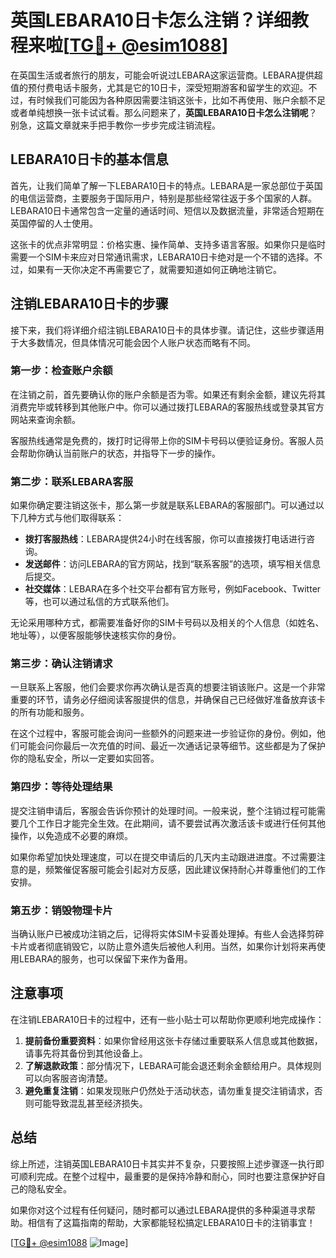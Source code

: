 # 英国LEBARA10日卡怎么注销？详细教程来啦[[TG💪+ @esim1088](https://t.me/s/esim1088)]

在英国生活或者旅行的朋友，可能会听说过LEBARA这家运营商。LEBARA提供超值的预付费电话卡服务，尤其是它的10日卡，深受短期游客和留学生的欢迎。不过，有时候我们可能因为各种原因需要注销这张卡，比如不再使用、账户余额不足或者单纯想换一张卡试试看。那么问题来了，**英国LEBARA10日卡怎么注销呢**？别急，这篇文章就来手把手教你一步步完成注销流程。

## LEBARA10日卡的基本信息

首先，让我们简单了解一下LEBARA10日卡的特点。LEBARA是一家总部位于英国的电信运营商，主要服务于国际用户，特别是那些经常往返于多个国家的人群。LEBARA10日卡通常包含一定量的通话时间、短信以及数据流量，非常适合短期在英国停留的人士使用。

这张卡的优点非常明显：价格实惠、操作简单、支持多语言客服。如果你只是临时需要一个SIM卡来应对日常通讯需求，LEBARA10日卡绝对是一个不错的选择。不过，如果有一天你决定不再需要它了，就需要知道如何正确地注销它。

## 注销LEBARA10日卡的步骤

接下来，我们将详细介绍注销LEBARA10日卡的具体步骤。请记住，这些步骤适用于大多数情况，但具体情况可能会因个人账户状态而略有不同。

### 第一步：检查账户余额

在注销之前，首先要确认你的账户余额是否为零。如果还有剩余金额，建议先将其消费完毕或转移到其他账户中。你可以通过拨打LEBARA的客服热线或登录其官方网站来查询余额。

客服热线通常是免费的，拨打时记得带上你的SIM卡号码以便验证身份。客服人员会帮助你确认当前账户的状态，并指导下一步的操作。

### 第二步：联系LEBARA客服

如果你确定要注销这张卡，那么第一步就是联系LEBARA的客服部门。可以通过以下几种方式与他们取得联系：

- **拨打客服热线**：LEBARA提供24小时在线客服，你可以直接拨打电话进行咨询。
- **发送邮件**：访问LEBARA的官方网站，找到“联系客服”的选项，填写相关信息后提交。
- **社交媒体**：LEBARA在多个社交平台都有官方账号，例如Facebook、Twitter等，也可以通过私信的方式联系他们。

无论采用哪种方式，都需要准备好你的SIM卡号码以及相关的个人信息（如姓名、地址等），以便客服能够快速核实你的身份。

### 第三步：确认注销请求

一旦联系上客服，他们会要求你再次确认是否真的想要注销该账户。这是一个非常重要的环节，请务必仔细阅读客服提供的信息，并确保自己已经做好准备放弃该卡的所有功能和服务。

在这个过程中，客服可能会询问一些额外的问题来进一步验证你的身份。例如，他们可能会问你最后一次充值的时间、最近一次通话记录等细节。这些都是为了保护你的隐私安全，所以一定要如实回答。

### 第四步：等待处理结果

提交注销申请后，客服会告诉你预计的处理时间。一般来说，整个注销过程可能需要几个工作日才能完全生效。在此期间，请不要尝试再次激活该卡或进行任何其他操作，以免造成不必要的麻烦。

如果你希望加快处理速度，可以在提交申请后的几天内主动跟进进度。不过需要注意的是，频繁催促客服可能会引起对方反感，因此建议保持耐心并尊重他们的工作安排。

### 第五步：销毁物理卡片

当确认账户已被成功注销之后，记得将实体SIM卡妥善处理掉。有些人会选择剪碎卡片或者彻底销毁它，以防止意外遗失后被他人利用。当然，如果你计划将来再使用LEBARA的服务，也可以保留下来作为备用。

## 注意事项

在注销LEBARA10日卡的过程中，还有一些小贴士可以帮助你更顺利地完成操作：

1. **提前备份重要资料**：如果你曾经用这张卡存储过重要联系人信息或其他数据，请事先将其备份到其他设备上。
2. **了解退款政策**：部分情况下，LEBARA可能会退还剩余金额给用户。具体规则可以向客服咨询清楚。
3. **避免重复注销**：如果发现账户仍然处于活动状态，请勿重复提交注销请求，否则可能导致混乱甚至经济损失。

## 总结

综上所述，注销英国LEBARA10日卡其实并不复杂，只要按照上述步骤逐一执行即可顺利完成。在整个过程中，最重要的是保持冷静和耐心，同时也要注意保护好自己的隐私安全。

如果你对这个过程有任何疑问，随时都可以通过LEBARA提供的多种渠道寻求帮助。相信有了这篇指南的帮助，大家都能轻松搞定LEBARA10日卡的注销事宜！

[[TG💪+ @esim1088](https://t.me/s/esim1088) ![Image](https://i.postimg.cc/4NQfJmqS/Snipaste-2025-05-13-00-14-12.png)]